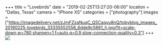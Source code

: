 +++
title = "Lovebirds"
date = "2019-02-25T13:27:20-06:00"
location = "Dallas, Texas"
camera = "iPhone XS"
categories = ["photography"]
images = ["https://imagedelivery.net/zJmFZzaNuqC_Q5Caqyu8nQ/tobyblog_images_20190225-lovebirds_33335552558_6dde9c5661_h.jpg/fit=scale-down,w=780,sharpen=1,f=auto,q=0.9,slow-connection-quality=0.3"]
+++
![](https://imagedelivery.net/zJmFZzaNuqC_Q5Caqyu8nQ/tobyblog_images_20190225-lovebirds_33335552558_6dde9c5661_h.jpg/fit=scale-down,w=780,sharpen=1,f=auto,q=0.9,slow-connection-quality=0.3)
<!--more-->
